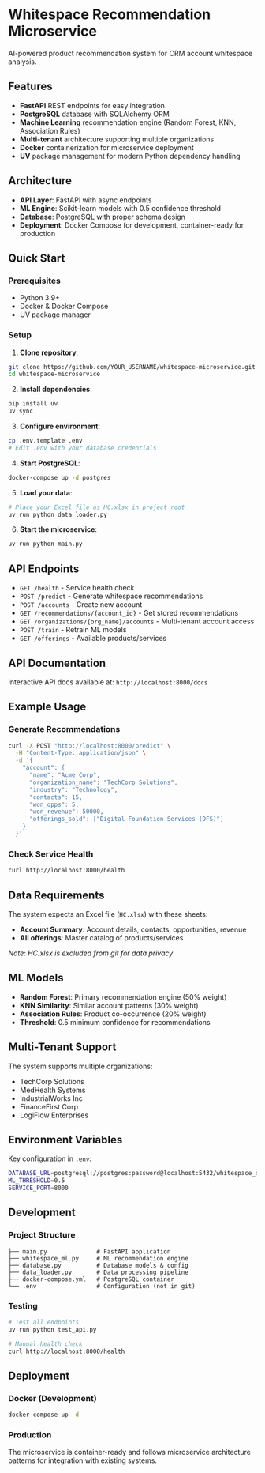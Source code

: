 # Whitespace Recommendation Microservice

AI-powered product recommendation system for CRM account whitespace analysis.

## Features

- **FastAPI** REST endpoints for easy integration
- **PostgreSQL** database with SQLAlchemy ORM
- **Machine Learning** recommendation engine (Random Forest, KNN, Association Rules)
- **Multi-tenant** architecture supporting multiple organizations
- **Docker** containerization for microservice deployment
- **UV** package management for modern Python dependency handling

## Architecture

- **API Layer**: FastAPI with async endpoints
- **ML Engine**: Scikit-learn models with 0.5 confidence threshold
- **Database**: PostgreSQL with proper schema design
- **Deployment**: Docker Compose for development, container-ready for production

## Quick Start

### Prerequisites
- Python 3.9+
- Docker & Docker Compose
- UV package manager

### Setup

1. **Clone repository**:
```bash
git clone https://github.com/YOUR_USERNAME/whitespace-microservice.git
cd whitespace-microservice
```

2. **Install dependencies**:
```bash
pip install uv
uv sync
```

3. **Configure environment**:
```bash
cp .env.template .env
# Edit .env with your database credentials
```

4. **Start PostgreSQL**:
```bash
docker-compose up -d postgres
```

5. **Load your data**:
```bash
# Place your Excel file as HC.xlsx in project root
uv run python data_loader.py
```

6. **Start the microservice**:
```bash
uv run python main.py
```

## API Endpoints

- `GET /health` - Service health check
- `POST /predict` - Generate whitespace recommendations
- `POST /accounts` - Create new account
- `GET /recommendations/{account_id}` - Get stored recommendations
- `GET /organizations/{org_name}/accounts` - Multi-tenant account access
- `POST /train` - Retrain ML models
- `GET /offerings` - Available products/services

## API Documentation

Interactive API docs available at: `http://localhost:8000/docs`

## Example Usage

### Generate Recommendations

```bash
curl -X POST "http://localhost:8000/predict" \
  -H "Content-Type: application/json" \
  -d '{
    "account": {
      "name": "Acme Corp",
      "organization_name": "TechCorp Solutions",
      "industry": "Technology",
      "contacts": 15,
      "won_opps": 5,
      "won_revenue": 50000,
      "offerings_sold": ["Digital Foundation Services (DFS)"]
    }
  }'
```

### Check Service Health

```bash
curl http://localhost:8000/health
```

## Data Requirements

The system expects an Excel file (`HC.xlsx`) with these sheets:
- **Account Summary**: Account details, contacts, opportunities, revenue
- **All offerings**: Master catalog of products/services

*Note: HC.xlsx is excluded from git for data privacy*

## ML Models

- **Random Forest**: Primary recommendation engine (50% weight)
- **KNN Similarity**: Similar account patterns (30% weight) 
- **Association Rules**: Product co-occurrence (20% weight)
- **Threshold**: 0.5 minimum confidence for recommendations

## Multi-Tenant Support

The system supports multiple organizations:
- TechCorp Solutions
- MedHealth Systems  
- IndustrialWorks Inc
- FinanceFirst Corp
- LogiFlow Enterprises

## Environment Variables

Key configuration in `.env`:
```bash
DATABASE_URL=postgresql://postgres:password@localhost:5432/whitespace_db
ML_THRESHOLD=0.5
SERVICE_PORT=8000
```

## Development

### Project Structure
```
├── main.py              # FastAPI application
├── whitespace_ml.py     # ML recommendation engine
├── database.py          # Database models & config
├── data_loader.py       # Data processing pipeline
├── docker-compose.yml   # PostgreSQL container
└── .env                 # Configuration (not in git)
```

### Testing
```bash
# Test all endpoints
uv run python test_api.py

# Manual health check
curl http://localhost:8000/health
```

## Deployment

### Docker (Development)
```bash
docker-compose up -d
```

### Production
The microservice is container-ready and follows microservice architecture patterns for integration with existing systems.
